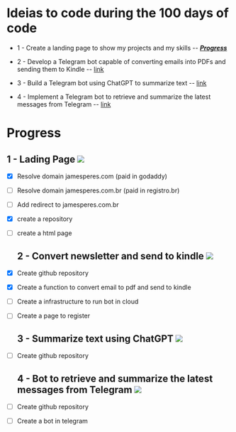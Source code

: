 # Ideias to code during the 100 days of code
 
 - 1 - Create a landing page to show my projects and my skills --  [*__Progress__*](#1-Lading-Page) 

 - 2 - Develop a Telegram bot capable of converting emails into PDFs and sending them to Kindle  -- [link](#2-Convert-newsletter-and-send-to-kindle)

 - 3 - Build a Telegram bot using ChatGPT to summarize text -- [link](#3-Summarize-text-using-ChatGPT)
 
 - 4 - Implement a Telegram bot to retrieve and summarize the latest messages from Telegram  -- [link](#4-Bot-to-retrieve-and-summarize-the-latest-messages-from-Telegram)






# Progress

 ## 1 - Lading Page  ![](https://geps.dev/progress/20)
- [x] Resolve domain jamesperes.com (paid in godaddy) 
- [ ] Resolve domain jamesperes.com.br (paid in registro.br)
- [ ] Add redirect to jamesperes.com.br
- [x] create a repository
- [ ] create a html page

   ## 2 - Convert newsletter and send to kindle ![](https://geps.dev/progress/10)
- [x] Create github repository
- [x] Create a function to convert email to pdf and send to kindle
- [ ] Create a infrastructure to run bot in cloud
- [ ] Create a page to register

  ## 3 - Summarize text using ChatGPT  ![](https://geps.dev/progress/0)
- [ ] Create github repository


  ## 4 - Bot to retrieve and summarize the latest messages from Telegram ![](https://geps.dev/progress/0)
- [ ] Create github repository
- [ ] Create a bot in telegram